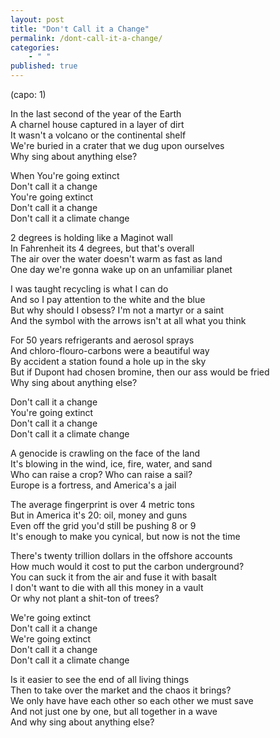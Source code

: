 ```yaml
---
layout: post
title: "Don't Call it a Change"
permalink: /dont-call-it-a-change/
categories: 
    - " "
published: true
---
```

  
(capo: 1)

In the last second of the year of the Earth  
A charnel house captured in a layer of dirt  
It wasn't a volcano or the continental shelf  
We're buried in a crater that we dug upon ourselves  
Why sing about anything else?  
  
When You're going extinct  
Don't call it a change  
You're going extinct  
Don't call it a change  
Don't call it a climate change  
   
2 degrees is holding like a Maginot wall  
In Fahrenheit its 4 degrees, but that's overall  
The air over the water doesn't warm as fast as land  
One day we're gonna wake up on an unfamiliar planet  
  
I was taught recycling is what I can do  
And so I pay attention to the white and the blue  
But why should I obsess? I'm not a martyr or a saint  
And the symbol with the arrows isn't at all what you think  
  
For 50 years refrigerants and aerosol sprays  
And chloro-flouro-carbons were a beautiful way  
By accident a station found a hole up in the sky  
But if Dupont had chosen bromine, then our ass would be fried  
Why sing about anything else?  
  
Don't call it a change  
You're going extinct  
Don't call it a change  
Don't call it a climate change  
  
A genocide is crawling on the face of the land  
It's blowing in the wind, ice, fire, water, and sand  
Who can raise a crop? Who can raise a sail?  
Europe is a fortress, and America's a jail  
  
The average fingerprint is over 4 metric tons  
But in America it's 20: oil, money and guns  
Even off the grid you'd still be pushing 8 or 9  
It's enough to make you cynical, but now is not the time  
  
There's twenty trillion dollars in the offshore accounts  
How much would it cost to put the carbon underground?  
You can suck it from the air and fuse it with basalt  
I don't want to die with all this money in a vault  
Or why not plant a shit-ton of trees?  
  
We're going extinct  
Don't call it a change  
We're going extinct  
Don't call it a change  
Don't call it a climate change  
  
Is it easier to see the end of all living things  
Then to take over the market and the chaos it brings?  
We only have have each other so each other we must save  
And not just one by one, but all together in a wave  
And why sing about anything else?  
